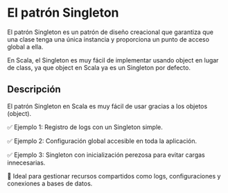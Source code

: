 # El patrón Singleton

El patrón Singleton es un patrón de diseño creacional que garantiza que una clase tenga una única instancia y proporciona un punto de acceso global a ella.

En Scala, el Singleton es muy fácil de implementar usando object en lugar de class, ya que object en Scala ya es un Singleton por defecto.

## Descripción

El patrón Singleton en Scala es muy fácil de usar gracias a los objetos (object).

✅ Ejemplo 1: Registro de logs con un Singleton simple.

✅ Ejemplo 2: Configuración global accesible en toda la aplicación.

✅ Ejemplo 3: Singleton con inicialización perezosa para evitar cargas innecesarias.

🚀 Ideal para gestionar recursos compartidos como logs, configuraciones y conexiones a bases de datos.


